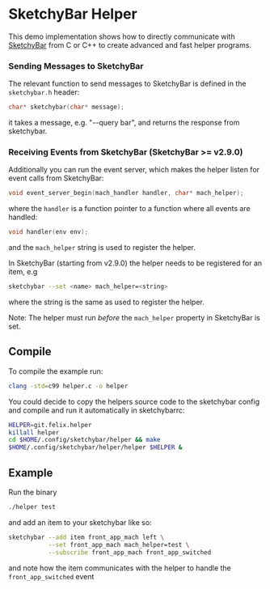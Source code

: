 # SketchyBar Helper
This demo implementation shows how to directly communicate with
[SketchyBar](https://github.com/FelixKratz/SketchyBar) from C or C++ to create
advanced and fast helper programs.

### Sending Messages to SketchyBar
The relevant function to send messages to SketchyBar is defined in the
`sketchybar.h` header:
```c
char* sketchybar(char* message);
```
it takes a message, e.g. "--query bar", and returns the response from
sketchybar.

### Receiving Events from SketchyBar (SketchyBar >= v2.9.0)
Additionally you can run the event server, which makes the helper listen for
event calls from SketchyBar:
```c
void event_server_begin(mach_handler handler, char* mach_helper);
```
where the `handler` is a function pointer to a function where all events are
handled:
```c
void handler(env env);
```
and the `mach_helper` string is used to register the helper.

In SketchyBar (starting from v2.9.0) the helper needs to be registered for an
item, e.g 
```bash
sketchybar --set <name> mach_helper=<string>
```
where the string is the same as used to register the helper.

Note: The helper must run *before* the `mach_helper` property in SketchyBar is
set.

## Compile
To compile the example run:
```bash
clang -std=c99 helper.c -o helper
```
You could decide to copy the helpers source code to the sketchybar config and
compile and run it automatically in sketchybarrc:
```bash
HELPER=git.felix.helper
killall helper
cd $HOME/.config/sketchybar/helper && make
$HOME/.config/sketchybar/helper/helper $HELPER &
```

## Example
Run the binary
```bash
./helper test
```
and add an item to your sketchybar like so:
```bash
sketchybar --add item front_app_mach left \
           --set front_app_mach mach_helper=test \
           --subscribe front_app_mach front_app_switched
```
and note how the item communicates with the helper to handle the
`front_app_switched` event

